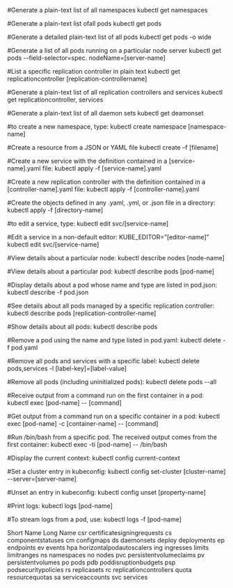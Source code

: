 #Generate a plain-text list of all namespaces
kubectl get namespaces 

#Generate a plain-text list ofall pods
kubectl get pods

#Generate a detailed plain-text list of all pods
kubectl get pods -o wide

#Generate a list of all pods running on a particular node server
kubectl get pods --field-selector=spec. nodeName=[server-name]

#List a specific replication controller in plain text
kubectl get replicationcontroller [replication-controllername]

#Generate a plain-text list of all replication controllers and services
kubectl get replicationcontroller, services

#Generate a plain-text list of all daemon sets
kubectl get deamonset

#to create a new namespace, type:
kubectl create namespace [namespace-name]

#Create a resource from a JSON or YAML file
kubectl create –f [filename]

#Create a new service with the definition contained in a [service-name].yaml file:
kubectl apply -f [service-name].yaml

#Create a new replication controller with the definition contained in a [controller-name].yaml file:
kubectl apply -f [controller-name].yaml

#Create the objects defined in any .yaml, .yml, or .json file in a directory:
kubectl apply -f [directory-name]

#to edit a service, type:
kubectl edit svc/[service-name]

#Edit a service in a non-default editor:
KUBE_EDITOR=”[editor-name]” kubectl edit svc/[service-name]

#View details about a particular node:
kubectl describe nodes [node-name]

#View details about a particular pod:
kubectl describe pods [pod-name]

#Display details about a pod whose name and type are listed in pod.json:
kubectl describe -f pod.json

#See details about all pods managed by a specific replication controller:
kubectl describe pods [replication-controller-name]

#Show details about all pods:
kubectl describe pods

#Remove a pod using the name and type listed in pod.yaml:
kubectl delete -f pod.yaml

#Remove all pods and services with a specific label:
kubectl delete pods,services -l [label-key]=[label-value]

#Remove all pods (including uninitialized pods):
kubectl delete pods --all

#Receive output from a command run on the first container in a pod:
kubectl exec [pod-name] -- [command]

#Get output from a command run on a specific container in a pod:
kubectl exec [pod-name] -c [container-name] -- [command]

#Run /bin/bash from a specific pod. The received output comes from the first container:
kubectl exec -ti [pod-name] -- /bin/bash

#Display the current context:
kubectl config current-context

#Set a cluster entry in kubeconfig:
kubectl config set-cluster [cluster-name] --server=[server-name]

#Unset an entry in kubeconfig:
kubectl config unset [property-name]

#Print logs:
kubectl logs [pod-name]

#To stream logs from a pod, use:
kubectl logs -f [pod-name]


Short Name	Long Name
csr	    certificatesigningrequests
cs	    componentstatuses
cm	    configmaps
ds	    daemonsets
deploy	deployments
ep	    endpoints
ev	    events
hpa	    horizontalpodautoscalers
ing	    ingresses
limits	limitranges
ns	    namespaces
no	    nodes
pvc	    persistentvolumeclaims
pv	    persistentvolumes
po	    pods
pdb	    poddisruptionbudgets
psp	    podsecuritypolicies
rs	    replicasets
rc	    replicationcontrollers
quota 	resourcequotas
sa	    serviceaccounts
svc	    services